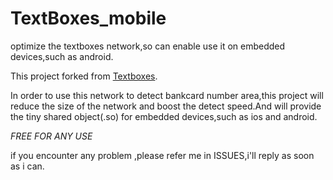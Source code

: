# TextBoxes_mobile
optimize the textboxes network,so can enable use it on embedded devices,such as android.

This project forked from [Textboxes](https://github.com/MhLiao/TextBoxes).

In order to use this network to detect bankcard number area,this project will reduce the size of the network and boost
the detect speed.And will provide the tiny shared object(.so) for embedded devices,such as ios and android.

*FREE FOR ANY USE*

if you encounter any problem ,please refer me in ISSUES,i'll reply as soon as i can.
